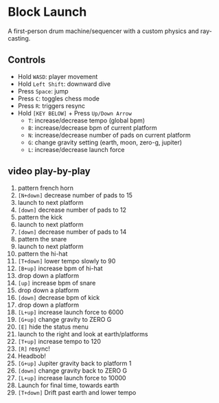# Block Launch
A first-person drum machine/sequencer with a custom physics and ray-casting.

## Controls
- Hold `WASD`: player movement
- Hold `Left Shift`: downward dive
- Press `Space`: jump
- Press `C`: toggles chess mode
- Press `R`: triggers resync
- Hold `[KEY BELOW]` + Press `Up/Down Arrow`
    - `T`: increase/decrease tempo (global bpm)
    - `B`: increase/decrease bpm of current platform
    - `N`: increase/decrease number of pads on current platform
    - `G`: change gravity setting (earth, moon, zero-g, jupiter)
    - `L`: increase/decrease launch force 


<!-- ## What to show in demo
1. sequence
2. change number of pads
3. change bpm + resync
4. change gravity
5. change launch force
6. change tempo + resync    (beat lines up!!)
7. go back to earth gravity, and dive to first platform
8. toggle chess mode
9. change to zero-g, launch, drift over earth as everything reaches clipping distance -->


## video play-by-play
1. pattern french horn
2. `[N+down]` decrease number of pads to 15
3. launch to next platform
4. `[down]` decrease number of pads to 12
5. pattern the kick
6. launch to next platform
7. `[down]` decrease number of pads to 14
8. pattern the snare
9. launch to next platform
10. pattern the hi-hat
11. `[T+down]` lower tempo slowly to 90
12. `[B+up]` increase bpm of hi-hat
13. drop down a platform
14. `[up]` increase bpm of snare
15. drop down a platform
16. `[down]` decrease bpm of kick
17. drop down a platform
18. `[L+up]` increase launch force to 6000
19. `[G+up]` change gravity to ZERO G
20. `[E]` hide the status menu
21. launch to the right and look at earth/platforms
22. `[T+up]` increase tempo to 120
23. `[R]` resync!
24. Headbob!
24. `[G+up]` Jupiter gravity back to platform 1
25. `[down]` change gravity back to ZERO G
26. `[L+up]` increase launch force to 10000
27. Launch for final time, towards earth
28. `[T+down]` Drift past earth and lower tempo


    
